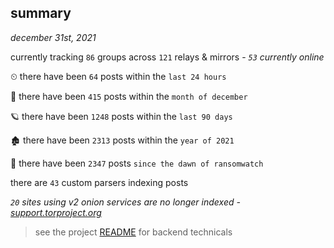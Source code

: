 
## summary
_december 31st, 2021_

currently tracking `86` groups across `121` relays & mirrors - _`53` currently online_

⏲ there have been `64` posts within the `last 24 hours`

🦈 there have been `415` posts within the `month of december`

🪐 there have been `1248` posts within the `last 90 days`

🏚 there have been `2313` posts within the `year of 2021`

🦕 there have been `2347` posts `since the dawn of ransomwatch`

there are `43` custom parsers indexing posts

_`20` sites using v2 onion services are no longer indexed - [support.torproject.org](https://support.torproject.org/onionservices/v2-deprecation/)_

> see the project [README](https://github.com/thetanz/ransomwatch#ransomwatch--) for backend technicals
